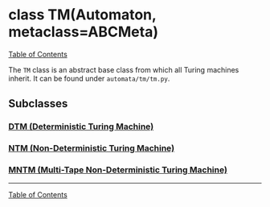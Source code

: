 # class TM(Automaton, metaclass=ABCMeta)

[Table of Contents](../index.md)

The `TM` class is an abstract base class from which all Turing machines inherit.
It can be found under `automata/tm/tm.py`.

## Subclasses

### [DTM (Deterministic Turing Machine)](class-dtm.md)
### [NTM (Non-Deterministic Turing Machine)](class-ntm.md)
### [MNTM (Multi-Tape Non-Deterministic Turing Machine)](class-mntm.md)

------

[Table of Contents](../index.md)
